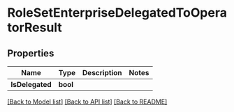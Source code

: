 # RoleSetEnterpriseDelegatedToOperatorResult

## Properties

Name | Type | Description | Notes
------------ | ------------- | ------------- | -------------
**IsDelegated** | **bool** |  | 

[[Back to Model list]](../README.md#documentation-for-models) [[Back to API list]](../README.md#documentation-for-api-endpoints) [[Back to README]](../README.md)


